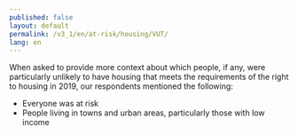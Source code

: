 ```yaml
---
published: false
layout: default
permalink: /v3_1/en/at-risk/housing/VUT/
lang: en
---
```

When asked to provide more context about which people, if any, were particularly unlikely to have housing that meets the requirements of the right to housing in 2019, our respondents mentioned the following:
- Everyone was at risk 
- People living in towns and urban areas, particularly those with low income  

 
